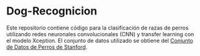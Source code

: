 # Dog-Recognicion
Este repositorio contiene código para la clasificación de razas de perros utilizando redes neuronales convolucionales (CNN) y transfer learning con el modelo Xception. El conjunto de datos utilizado se obtiene del [Conjunto de Datos de Perros de Stanford](http://vision.stanford.edu/aditya86/ImageNetDogs/).
